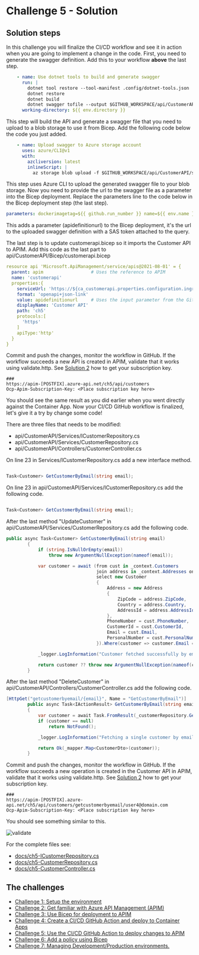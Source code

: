 # Challenge 5 - Solution

## Solution steps

In this challenge you will finalize the CI/CD workflow and see it in action when you are going to implement a change in the code. First, you need to generate the swagger definition. 
Add this to your workflow **above** the last step. 

```yaml
    - name: Use dotnet tools to build and generate swagger
      run: |
        dotnet tool restore --tool-manifest .config/dotnet-tools.json
        dotnet restore 
        dotnet build
        dotnet swagger tofile --output $GITHUB_WORKSPACE/api/CustomerAPI/swagger-output/swagger.json $GITHUB_WORKSPACE/api/CustomerAPI/bin/Debug/net6.0/CustomerAPI.dll v1
      working-directory: ${{ env.directory }}
```
This step will build the API and generate a swagger file that you need to upload to a blob storage to use it from Bicep. Add the following code below the code you just added. 

```yaml
    - name: Upload swagger to Azure storage account
      uses: azure/CLI@v1
      with:
        azcliversion: latest
        inlineScript: |
          az storage blob upload -f $GITHUB_WORKSPACE/api/CustomerAPI/swagger-output/swagger.json -n swagger.json -c apidefinitions --overwrite --connection-string ${{ secrets.AZURE_STORAGE_CONNECTION_STRING }}
```
This step uses Azure CLI to upload the generated swagger file to your blob storage. 
Now you need to provide the url to the swagger file as a parameter into the Bicep deployment. 
Replace the parameters line to the code below in the Bicep deployment step (the last step).

```yaml
parameters: dockerimagetag=${{ github.run_number }} name=${{ env.name }} apidefinitionurl=https://stg${{ env.name }}hack.blob.core.windows.net/apidefinitions/swagger.json?${{ secrets.AZURE_BLOB_SAS_TOKEN }}
```
This adds a parameter (apidefinitionurl) to the Bicep deployment, it's the url to the uploaded swagger definition with a SAS token attached to the query.  

The last step is to update customerapi.bicep so it imports the Customer API to APIM. Add this code as the last part to api/CustomerAPI/Bicep/customerapi.bicep  

```yaml
resource api 'Microsoft.ApiManagement/service/apis@2021-08-01' = {
  parent: apim                  # Uses the reference to APIM
  name: 'customerapi'
  properties:{
    serviceUrl: 'https://${ca_customerapi.properties.configuration.ingress.fqdn}' # gets the url from Container Apps
    format: 'openapi+json-link'
    value: apidefinitionurl     # Uses the input parameter from the GitHub workflow. 
    displayName: 'Customer API'
    path: 'ch5'
    protocols:[
      'https'
    ]
    apiType:'http'
  }
}
```

Commit and push the changes, monitor the workflow in GitHub. If the workflow succeeds a new API is created in APIM, validate that it works using validate.http. See [Solution 2](solution2.md) how to get your subscription key.    


```
### 
https://apim-[POSTFIX].azure-api.net/ch5/api/customers
Ocp-Apim-Subscription-Key: <Place subscription key here>
```

You should see the same result as you did earlier when you went directly against the Container App.
Now your CI/CD GitHub workflow is finalized, let's give it a try by change some code!

There are three files that needs to be modified: 

* api/CustomerAPI/Services/ICustomerRepository.cs
* api/CustomerAPI/Services/CustomerRepository.cs
* api/CustomerAPI/Controllers/CustomerController.cs

On line 23 in Services/ICustomerRepository.cs add a new interface method. 
```csharp

Task<Customer> GetCustomerByEmail(string email);

```

On line 23 in api/CustomerAPI/Services/ICustomerRepository.cs add the following code.
```csharp

Task<Customer> GetCustomerByEmail(string email);

```

After the last method "UpdateCustomer" in api/CustomerAPI/Services/CustomerRepository.cs add the following code. 
```csharp
public async Task<Customer> GetCustomerByEmail(string email)
        {
            if (string.IsNullOrEmpty(email))
                throw new ArgumentNullException(nameof(email));

            var customer = await (from cust in _context.Customers
                                  join address in _context.Addresses on cust.CustomerId equals address.CustomerId
                                  select new Customer
                                  {
                                      Address = new Address
                                      {
                                          ZipCode = address.ZipCode,
                                          Country = address.Country,
                                          AddressId = address.AddressId
                                      },
                                      PhoneNumber = cust.PhoneNumber,
                                      CustomerId = cust.CustomerId,
                                      Email = cust.Email,
                                      PersonalNumber = cust.PersonalNumber
                                  }).Where(customer => customer.Email == email).FirstOrDefaultAsync();

            _logger.LogInformation("Customer fetched successfully by email");

            return customer ?? throw new ArgumentNullException(nameof(customer));
        }
```

After the last method "DeleteCustomer" in api/CustomerAPI/Controllers/CustomerController.cs add the following code. 

```csharp
[HttpGet("getcustomerbyemail/{email}", Name = "GetCustomerByEmail")]
        public async Task<IActionResult> GetCustomerByEmail(string email)
        {
            var customer = await Task.FromResult(_customerRepository.GetCustomerByEmail(email)).Result;
            if (customer == null)
                return NotFound();

            _logger.LogInformation("Fetching a single customer by email");

            return Ok(_mapper.Map<CustomerDto>(customer));
        }
```

Commit and push the changes, monitor the workflow in GitHub. If the workflow succeeds a new operation is created in the Customer API in APIM, validate that it works using validate.http. See [Solution 2](solution2.md) how to get your subscription key.  
```
### 
https://apim-[POSTFIX].azure-api.net/ch5/api/customers/getcustomerbyemail/user4@domain.com
Ocp-Apim-Subscription-Key: <Place subscription key here>
```

You should see something similar to this.

![validate](img/ch5-1.png)


For the complete files see: 
* [docs/ch5-ICustomerRepository.cs](ch5-ICustomerRepository.cs) 
* [docs/ch5-CustomerRepository.cs](ch5-CustomerRepository.cs)
* [docs/ch5-CustomerController.cs](ch5-CustomerController.cs)

## The challenges

* [Challenge 1: Setup the environment](challenge1.md)
* [Challenge 2: Get familiar with Azure API Management (APIM)](challenge2.md)
* [Challenge 3: Use Bicep for deployment to APIM](challenge3.md)
* [Challenge 4: Create a CI/CD GitHub Action and deploy to Container Apps](challenge4.md)
* [Challenge 5: Use the CI/CD GitHub Action to deploy changes to APIM](challenge5.md)
* [Challenge 6: Add a policy using Bicep](challenge6.md)
* [Challenge 7: Managing Development/Production environments.](challenge7.md)